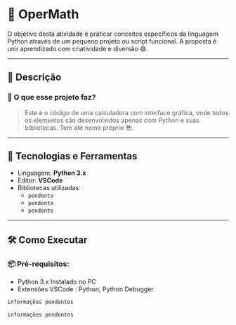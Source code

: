 # 🧮 OperMath

O objetivo desta atividade é praticar conceitos específicos da linguagem Python através de um pequeno projeto ou script funcional. A proposta é unir aprendizado com criatividade e diversão 😄.

---

## 🚀 Descrição

### 📌 O que esse projeto faz?

> Este é o código de uma calculadora com interface gráfica, onde todos os elementos são desenvolvidos apenas com Python e suas bibliotecas. Tem até nome próprio 😎.

---

## 🧰 Tecnologias e Ferramentas

- Linguagem: **Python 3.x**
- Editor: **VSCode** 
- Bibliotecas utilizadas:
  - `pendente`
  - `pendente`
  - `pendente`
    

---

## 🛠️ Como Executar

### 📦 Pré-requisitos:

- Python 3.x Instalado no PC
- Extensões VSCode : Python, Python Debugger

````bash
informações pendentes

````


```bash
informações pendentes
